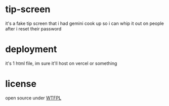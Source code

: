 # tip-screen

it's a fake tip screen that i had gemini cook up so i can whip it out on people after i reset their password

# deployment

it's 1 html file, im sure it'll host on vercel or something

# license

open source under [WTFPL](https://www.wtfpl.net/)
